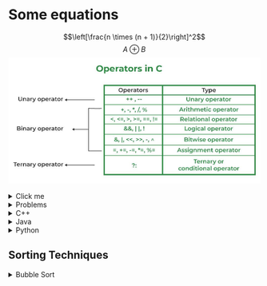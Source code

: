 # Some equations
$$\left[\frac{n \times (n + 1)}{2}\right]^2$$
$$A \oplus B$$
![Operators in C](OperatorsinC.jpg "Opertors")


<details>
  <summary>Click me</summary>
  
  ### Heading
  1. Foo
  2. Bar
     * Baz
     * Qux

  ### Some Code
  ```js
  function logSomething(something) {
    console.log('Something', something);
  }
  ```
</details>


<details> 
    <summary> Problems </summary>

- <a href="https://www.codechef.com/problems/ALCARR" target="_blank">Click me</a>
- [Split and Maximize](https://www.codechef.com/problems/SPLITMAX)
- [String Game](https://www.codechef.com/problems/ABSTRING)
- [Splitting Balls](https://www.codechef.com/problems/SPBALL)

</details>

<details> 
  <summary> C++ </summary>

  ```c++
  #include <bits/stdc++.h>
  using namespace std;
  int main() {
    vector<int> arr(5) {10, 20, 30, 40, 50};
    vector<int> prefix(5);
    int sum = 0;
    for (int i = 0; i < n; i++) {
        sum += arr[i];
        prefix[i] = sum;
    }
  }
  ```

</details>

<details> 
  <summary> Java </summary>

  ```Java
  import java.util.*;
  class Prefix {
    public static void main (String args[]) {
        Scanner sc = new Scanner(System.in);
        int arr[5] = {10, 20, 30, 40, 50};
        int sum = 0;
        int []prefix = new int[5];
        for (int i = 0; i < n; i++) {
            sum = sum + arr[i];
            prefix[i] = sum;
        }
        sc.close();
    }
  }
  ```

</details>


<details> 
  <summary> Python </summary>

  ```python 
  nums = [10, 20, 30, 40, 50]
  sum = 0
  prefix = []
  for i in range(len(nums)):
    sum += nums[i]
    prefix[i] = sum
  ```

</details>


## Sorting Techniques
<details>
  <summary> Bubble Sort </summary>
  
  ![Bubble Sort Technique](bbs.gif)

</details>

